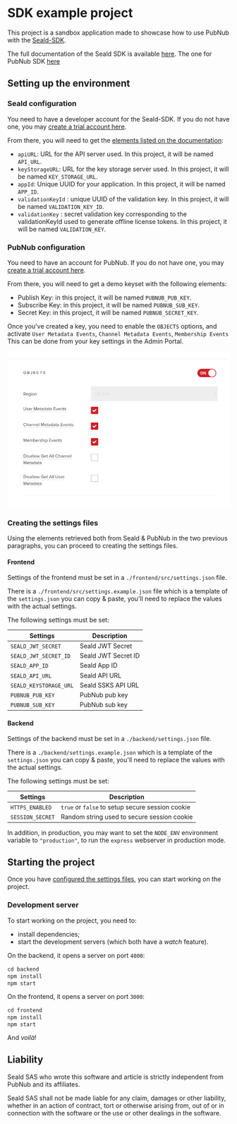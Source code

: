 # SDK example project
This project is a sandbox application made to showcase how to use PubNub with the [Seald-SDK](https://docs.seald.io/en/sdk/).

The full documentation of the Seald SDK is available [here](https://docs.seald.io/en/sdk/example/).
The one for PubNub SDK [here](https://www.pubnub.com/docs/)

## Setting up the environment
### Seald configuration 
You need to have a developer account for the Seald-SDK. If you do not have one, you may [create a trial account here](https://www.seald.io/create-sdk).

From there, you will need to get the [elements listed on the documentation](https://docs.seald.io/en/sdk/guides/1-quick-start.html#prerequisites):
- `apiURL`: URL for the API server used. In this project, it will be named `API_URL`.
- `keyStorageURL`: URL for the key storage server used. In this project, it will be named `KEY_STORAGE_URL`.
- `appId`: Unique UUID for your application. In this project, it will be named `APP_ID`.
- `validationKeyId` : unique UUID of the validation key. In this project, it will be named `VALIDATION_KEY_ID`.
- `validationKey` : secret validation key corresponding to the validationKeyId used to generate offline license tokens. In this project, it will be named `VALIDATION_KEY`.

### PubNub configuration
You need to have an account for PubNub. If you do not have one, you may [create a trial account here](https://dashboard.pubnub.com/signup).

From there, you will need to get a demo keyset with the following elements:
- Publish Key: in this project, it will be named `PUBNUB_PUB_KEY`.
- Subscribe Key: in this project, it will be named `PUBNUB_SUB_KEY`.
- Secret Key:  in this project, it will be named `PUBNUB_SECRET_KEY`.

Once you've created a key, you need to enable the `OBJECTS` options, and activate `User Metadata Events`, `Channel Metadata Events`, `Membership Events`
This can be done from your key settings in the Admin Portal.

![img.png](img.png)

### Creating the settings files
Using the elements retrieved both from Seald & PubNub in the two previous paragraphs, you can proceed to creating the settings files.
#### Frontend

Settings of the frontend must be set in a `./frontend/src/settings.json` file.

There is a `./frontend/src/settings.example.json` file which is a template of the `settings.json` you can copy & paste, you'll need to replace the values with the actual settings.

The following settings must be set:

| Settings               | Description         |
|------------------------|---------------------|
| `SEALD_JWT_SECRET`     | Seald JWT Secret    |
| `SEALD_JWT_SECRET_ID`  | Seald JWT Secret ID |
| `SEALD_APP_ID`         | Seald App ID        |
| `SEALD_API_URL`        | Seald API URL       |
| `SEALD_KEYSTORAGE_URL` | Seald SSKS API URL  |
| `PUBNUB_PUB_KEY`       | PubNub pub key      |
| `PUBNUB_SUB_KEY`       | PubNub sub key      |

#### Backend

Settings of the backend must be set in a `./backend/settings.json` file.

There is a `./backend/settings.example.json` which is a template of the `settings.json` you can copy & paste, you'll need to replace the values with the actual settings.

The following settings must be set:

| Settings         | Description                                       |
|------------------|---------------------------------------------------|
| `HTTPS_ENABLED`  | `true` or  `false` to setup secure session cookie |
| `SESSION_SECRET` | Random string used to secure session cookie       |

In addition, in production, you may want to set the `NODE_ENV` environment variable to `"production"`, to run the
`express` webserver in production mode.

## Starting the project
Once you have [configured the settings files](#creating-the-settings-files), you can start working on the project.

### Development server
To start working on the project, you need to:
- install dependencies;
- start the development servers (which both have a *watch* feature).

On the backend, it opens a server on port `4000`:
```shell
cd backend
npm install
npm start
```

On the frontend, it opens a server on port `3000`:
```shell
cd frontend
npm install
npm start
```

And *voilà*!

## Liability
Seald SAS who wrote this software and article is strictly independent from PubNub
and its affiliates.

Seald SAS shall not be made liable for any claim, damages or
other liability, whether in an action of contract, tort or otherwise arising
from, out of or in connection with the software or the use or other dealings in
the software.
